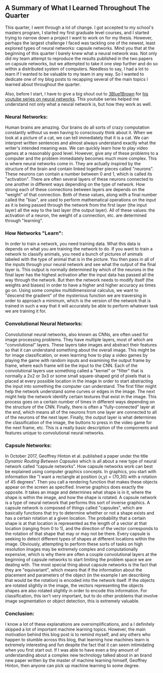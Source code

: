## A Summary of What I Learned Throughout The Quarter
This quarter, I went through a lot of change. I got accepted to my school's masters program, I started my first graduate level courses, and I started trying to narrow down a project I want to work on for my thesis. However, perhaps the largest challenge I faced was tackling one of the newest, least explored types of neural networks: capsule networks. Mind you that at the beginning of this quarter I barely knew what a neural network was. Not only did my team attempt to reproduce the results published in the two papers on capsule networks, but we attempted to take it one step further and do so within a distributed system of computers. Needless to say, I had a lot to learn if I wanted to be valuable to my team in any way. So I wanted to dedicate one of my blog posts to recapping several of the main topics I learned about throughout the quarter.

Also, before I start, I have to give a big shout out to [3Blue1Brown](https://www.youtube.com/channel/UCYO_jab_esuFRV4b17AJtAw) for [his youtube series on neural networks](https://www.youtube.com/watch?v=aircAruvnKk&list=PLZHQObOWTQDNU6R1_67000Dx_ZCJB-3pi). This youtube series helped me understand not only what a neural network is, but how they work as well.

### Neural Networks:
Human brains are amazing. Our brains do all sorts of crazy computation constantly without us even having to consciously think about it. When we look at a picture of a cat, we can tell immediately that it is a cat. We can interpret written sentences and almost always understand exactly what the writer's intended meaning was. We can quickly learn how to play video games at a reasonably good level. However, give any of these problems to a computer and the problem immediately becomes much more complex. This is where neural networks come in. They are actually inspired by the structure of the brain and contain linked together pieces called "neurons". These neurons can contain a number between 0 and 1, which is called its "activation". There are often several layers of these neurons connected to one another in different ways depending on the type of network. How strong each of these connections between layers are depends on the "weight" of that connection. Both of these values, along with a final number called the "bias", are used to perform mathematical operations on the input as it is being passed through the network from the first layer (the input layer) all the way to the last layer (the output layer). All of these values: the activation of a neuron, the weight of a connection, etc. are determined through "learning".

### How Networks "Learn":
In order to train a network, you need training data. What this data is depends on what you are training the network to do. If you want to train a network to classify animals, you need a bunch of pictures of animals labeled with the type of animal that is in the picture. You then pass in all of the inputs through your neural network and see what the output of the final layer is. This output is normally determined by which of the neurons in the final layer has the highest activation after the input data has passed all the way through the network. But then the network needs to modify itself (the weights and biases) in order to have a higher and higher accuracy as times go on. Using some complex multidimensional calculus, we want to "descend the gradient" of the mysterious function we are traversing in order to approach a minimum, which is the version of the network that is trained in such a way that it will accurately be able to perform whatever task we are training it for.

### Convolutional Neural Networks:
Convolutional neural networks, also known as CNNs, are often used for image processing problems. They have multiple layers, most of which are "convolutional" layers. These layers take images and abstract their features so that it can understand something about the overall image. This might be for image classification, or even learning how to play a video games by playing the game with random inputs and examining the output frame by frame, where each frame will be the input to the CNN. Each of the convolutional layers use something called a "kernel" or "filter" that is normally a 2x2 or 3x3 or some small square-shaped grid of pixels that is placed at every possible location in the image in order to start abstracting the input into something the computer can understand. The first filter might help the network understand some curves or edges in the image. The next might help the network identify certain textures that exist in the image. This process goes on a certain number of times in different ways depending on the structure of the CNN. Finally, there is often a "fully-connected" layer at the end, which means all of the neurons from one layer are connected to all of the neurons of the next layer. Finally, the output layer is what determines the classification of the image, the buttons to press in the video game for the next frame, etc. This is a really basic description of the components and features unique to convolutional neural networks.

### Capsule Networks:
In October 2017, Geoffrey Hinton et al. published a paper under the title *Dynamic Routing Between Capsules* which is all about a new type of neural network called “capsule networks”. How capsule networks work can best be explained using computer graphics concepts. In graphics, you start with information like "I want a rectangle at position (x,y) = (70,30) with a rotation of 45 degrees”. Then you call a rendering function that makes these objects appear on the screen as specified. Inverse graphics does exactly the opposite. It takes an image and determines what shape is in it, where the shape is within the image, and how the shape is rotated. A capsule network is a type of neural network that performs this sort of inverse graphics. A capsule network is composed of things called "capsules", which are basically functions that try to determine whether or not a shape exists and has a certain rotation at a given location. The probability that a certain shape is at that location is represented as the length of a vector at that location (ranging from 0 to 1), and the direction of the vector corresponds to the rotation of that shape that may or may not be there. Every capsule is seeking to detect different types of shapes at different locations within the image. Obviously, attempting to perform these sorts of tasks on high resolution images may be extremely complex and computationally expensive, which is why there are often a couple convolutional layers at the beginning of capsule networks to start limiting the problem space we are dealing with. The most special thing about capsule networks is the fact that they are "equivariant", which means that if the information about the placement and parameters of the object (in the example I am describing that would be the rotation) is encoded into the network itself. If the objects are rotated slightly in the image, the vectors representing the objects shapes are also rotated slightly in order to encode this information. For classification, this isn't very important, but to do other problems that involve image segmentation or object detection, this is extremely valuable.

### Conclusion:
I know a lot of these explanations are oversimplifications, and a I definitely skipped a lot of important machine learning topics. However, the main motivation behind this blog post is to remind myself, and any others who happen to stumble across this blog, that learning how machines learn is extremely interesting and fun despite the fact that it can seem intimidating when you first start out. If I was able to have even a tiny amount of understanding about a complex new technology talked about in an brand new paper written by the master of machine learning himself, Geoffrey Hinton, then anyone can pick up machine learning to some degree.
